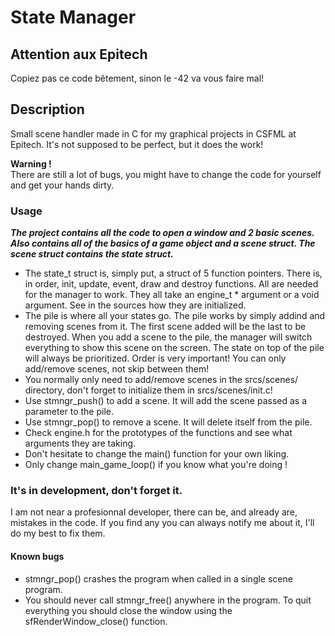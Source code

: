 # State Manager

## Attention aux Epitech
Copiez pas ce code bêtement, sinon le -42 va vous faire mal!

## Description

Small scene handler made in C for my graphical projects in CSFML at Epitech.
It's not supposed to be perfect, but it does the work!

**Warning !**\
There are still a lot of bugs, you might have to change the code for yourself and get your hands dirty.

### Usage
***The project contains all the code to open a window and 2 basic scenes.***
***Also contains all of the basics of a game object and a scene struct. The scene struct contains the state struct.***
- The state_t struct is, simply put, a struct of 5 function pointers. There is, in order, init, update, event, draw and destroy functions. All are needed for the manager to work. They all take an engine_t * argument or a void argument. See in the sources how they are initialized.
- The pile is where all your states go. The pile works by simply addind and removing scenes from it. The first scene added will be the last to be destroyed. When you add a scene to the pile, the manager will switch everything to show this scene on the screen. The state on top of the pile will always be prioritized. Order is very important! You can only add/remove scenes, not skip between them!
- You normally only need to add/remove scenes in the srcs/scenes/ directory, don't forget to initialize them in srcs/scenes/init.c!
- Use stmngr_push() to add a scene. It will add the scene passed as a parameter to the pile.
- Use stmngr_pop() to remove a scene. It will delete itself from the pile.
- Check engine.h for the prototypes of the functions and see what arguments they are taking.
- Don't hesitate to change the main() function for your own liking.
- Only change main_game_loop() if you know what you're doing !

### It's in development, don't forget it.
I am not near a profesionnal developer, there can be, and already are, mistakes in the code. If you find any you can always notify me about it, I'll do my best to fix them.

#### Known bugs
- stmngr_pop() crashes the program when called in a single scene program.
- You should never call stmngr_free() anywhere in the program. To quit everything you should close the window using the sfRenderWindow_close() function.
